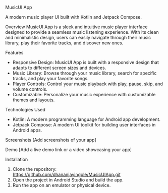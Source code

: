 MusicUI App

A modern music player UI built with Kotlin and Jetpack Compose.

Overview
MusicUI App is a sleek and intuitive music player interface designed to provide a seamless music listening experience. With its clean and minimalistic design, users can easily navigate through their music library, play their favorite tracks, and discover new ones.

Features
- Responsive Design: MusicUI App is built with a responsive design that adapts to different screen sizes and devices.
- Music Library: Browse through your music library, search for specific tracks, and play your favorite songs.
- Player Controls: Control your music playback with play, pause, skip, and volume controls.
- Customizable: Personalize your music experience with customizable themes and layouts.

Technologies Used
- Kotlin: A modern programming language for Android app development.
- Jetpack Compose: A modern UI toolkit for building user interfaces in Android apps.

Screenshots
[Add screenshots of your app]

Demo
[Add a live demo link or a video showcasing your app]

Installation
1. Clone the repository: https://github.com/dhananjayingole/MusicUIApp.git
2. Open the project in Android Studio and build the app.
3. Run the app on an emulator or physical device.
